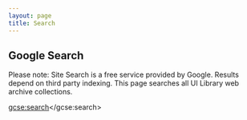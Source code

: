 ```yaml
---
layout: page
title: Search
---
```


## Google Search

<p id="archive-warning">Please note: Site Search is a free service provided by Google. Results depend on third party indexing. This page searches all UI Library web archive collections.</p>

<script>
  (function() {
    var cx = '003965900948510015874:nlukam8wzgw';
    var gcse = document.createElement('script');
    gcse.type = 'text/javascript';
    gcse.async = true;
    gcse.src = 'https://cse.google.com/cse.js?cx=' + cx;
    var s = document.getElementsByTagName('script')[0];
    s.parentNode.insertBefore(gcse, s);
  })();
</script>
<gcse:search></gcse:search>
